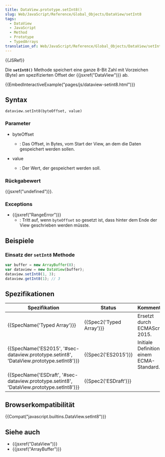 ```yaml
---
title: DataView.prototype.setInt8()
slug: Web/JavaScript/Reference/Global_Objects/DataView/setInt8
tags:
  - DataView
  - JavaScript
  - Method
  - Prototype
  - TypedArrays
translation_of: Web/JavaScript/Reference/Global_Objects/DataView/setInt8
---
```

{{JSRef}}

Die **`setInt8()`** Methode speichert eine ganze 8-Bit Zahl mit Vorzeichen (Byte) am spezifizierten Offset der {{jsxref("DataView")}} ab.

{{EmbedInteractiveExample("pages/js/dataview-setint8.html")}}

## Syntax

    dataview.setInt8(byteOffset, value)

### Parameter

- byteOffset
  - : Das Offset, in Bytes, vom Start der View, an dem die Daten gespeichert werden sollen.

- value
  - : Der Wert, der gespeichert werden soll.

### Rückgabewert

{{jsxref("undefined")}}.

### Exceptions

- {{jsxref("RangeError")}}
  - : Tritt auf, wenn `byteOffset` so gesetzt ist, dass hinter dem Ende der View geschrieben werden müsste.

## Beispiele

### Einsatz der `setInt8` Methode

```js
var buffer = new ArrayBuffer(8);
var dataview = new DataView(buffer);
dataview.setInt8(1, 3);
dataview.getInt8(1); // 3
```

## Spezifikationen

| Spezifikation                                                                                                        | Status                           | Kommentar                                   |
| -------------------------------------------------------------------------------------------------------------------- | -------------------------------- | ------------------------------------------- |
| {{SpecName('Typed Array')}}                                                                                 | {{Spec2('Typed Array')}} | Ersetzt durch ECMAScript 2015.              |
| {{SpecName('ES2015', '#sec-dataview.prototype.setint8', 'DataView.prototype.setInt8')}} | {{Spec2('ES2015')}}         | Initiale Definition in einem ECMA-Standard. |
| {{SpecName('ESDraft', '#sec-dataview.prototype.setint8', 'DataView.prototype.setInt8')}} | {{Spec2('ESDraft')}}     |                                             |

## Browserkompatibilität

{{Compat("javascript.builtins.DataView.setInt8")}}

## Siehe auch

- {{jsxref("DataView")}}
- {{jsxref("ArrayBuffer")}}
